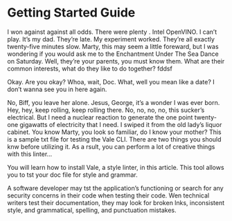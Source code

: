 # Getting Started Guide

I won against against all odds. There were plenty . Intel OpenVINO. I can’t play. It’s my dad. They’re late. My experiment worked. They’re all exactly twenty-five minutes slow. Marty, this may seem a little foreward, but I was wondering if you would ask me to the Enchantment Under The Sea Dance on Saturday. Well, they’re your parents, you must know them. What are their common interests, what do they like to do together? fddsf

Okay. Are you okay? Whoa, wait, Doc. What, well you mean like a date? I don’t wanna see you in here again.

No, Biff, you leave her alone. Jesus, George, it’s a wonder I was ever born. Hey, hey, keep rolling, keep rolling there. No, no, no, no, this sucker’s electrical. But I need a nuclear reaction to generate the one point twenty-one gigawatts of electricity that I need. I swiped it from the old lady’s liquor cabinet. You know Marty, you look so familiar, do I know your mother?
This is a sample txt file for testing the Vale CLI. There are two things you should knw before utilizing it. As a rsult, you can perform a lot of creative things with this linter…

You will learn how to install Vale, a style linter, in this article. This tool allows you to tst your doc file for style and grammar.

A software developer may tst the application’s functioning or search for any security concerns in their code when testing their code. Wen technical writers test their documentation, they may look for broken lnks, inconsistent style, and grammatical, spelling, and punctuation mistakes.
